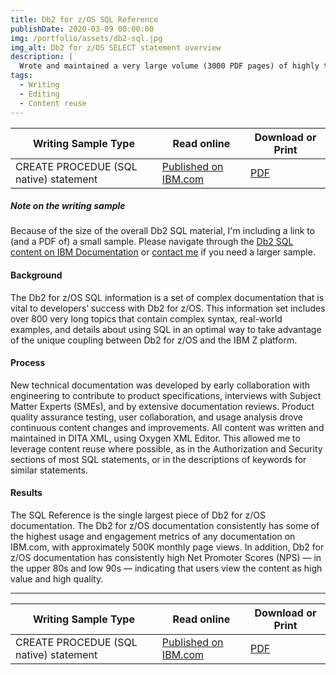 ```yaml
---
title: Db2 for z/OS SQL Reference
publishDate: 2020-03-09 00:00:00
img: /portfolio/assets/db2-sql.jpg
img_alt: Db2 for z/OS SELECT statement overview
description: |
  Wrote and maintained a very large volume (3000 PDF pages) of highly technical, developer focused documentation.
tags:
  - Writing
  - Editing
  - Content reuse
---
```


| Writing Sample Type                    | Read online                                                                                                     | Download or Print                                            |
| -------------------------------------- | --------------------------------------------------------------------------------------------------------------- | ------------------------------------------------------------ |
| CREATE PROCEDUE (SQL native) statement | [Published on IBM.com](https://www.ibm.com/docs/en/db2-for-zos/13?topic=statements-create-procedure-sql-native) | [PDF](../../assets/pdf/Michael-Wendel-technical-sample2.pdf) |

##### Note on the writing sample

Because of the size of the overall Db2 SQL material, I'm including a link to (and a PDF of) a small sample. Please navigate through the [Db2 SQL content on IBM Documentation](https://www.ibm.com/docs/en/db2-for-zos/13?topic=db2-sql) or
[contact me](mailto:mikeawendel@gmail.com) if you need a larger sample.

#### Background

The Db2 for z/OS SQL information is a set of complex documentation that is vital to developers’ success with Db2 for z/OS. This information set includes over 800 very long topics that contain complex syntax, real-world examples, and details about using SQL in an optimal way to take advantage of the unique coupling between Db2 for z/OS and the IBM Z platform.

#### Process

New technical documentation was developed by early collaboration with engineering to contribute to product specifications, interviews with Subject Matter Experts (SMEs), and by extensive documentation reviews. Product quality assurance testing, user collaboration, and usage analysis drove continuous content changes and improvements. All content was written and maintained in DITA XML, using Oxygen XML Editor. This allowed me to leverage content reuse where possible, as in the Authorization and Security sections of most SQL statements, or in the descriptions of keywords for similar statements.

#### Results

The SQL Reference is the single largest piece of Db2 for z/OS documentation. The Db2 for z/OS documentation consistently has some of the highest usage and engagement metrics of any documentation on IBM.com, with approximately 500K monthly page views. In addition, Db2 for z/OS documentation has consistently high Net Promoter Scores (NPS) — in the upper 80s and low 90s — indicating that users view the content as high value and high quality.

---

| Writing Sample Type                    | Read online                                                                                                     | Download or Print                                            |
| -------------------------------------- | --------------------------------------------------------------------------------------------------------------- | ------------------------------------------------------------ |
| CREATE PROCEDUE (SQL native) statement | [Published on IBM.com](https://www.ibm.com/docs/en/db2-for-zos/13?topic=statements-create-procedure-sql-native) | [PDF](../../assets/pdf/Michael-Wendel-technical-sample2.pdf) |

